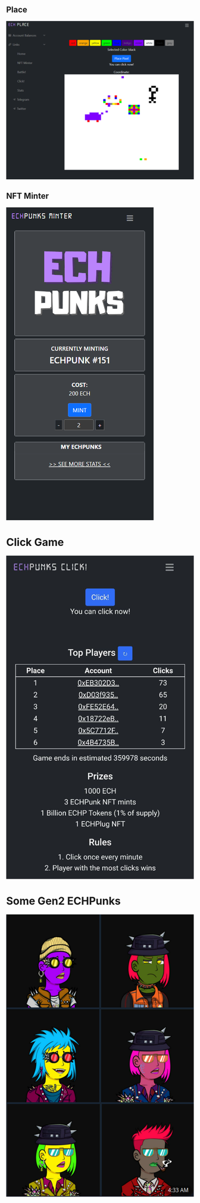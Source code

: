 <!-- <a href="https://echpunks.onrender.com/">ECHPunks dApp</a><br> -->
## Place
![place](./dist/assets/images/place.png)
## NFT Minter
![screenshot1](./dist/assets/images/screenshot1.png)
# Click Game
![click1](./dist/assets/images/click1.jpg)
# Some Gen2 ECHPunks
![screenshot2](./dist/assets/images/screenshot2.png)